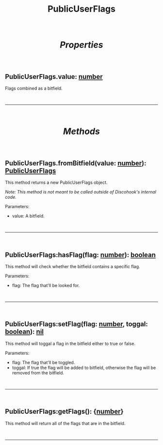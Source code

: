 # <p align = "center">**PublicUserFlags**</p>

<br>

# <p align = "center">*Properties*</p>

<br>

## PublicUserFlags.value: [number](https://create.roblox.com/docs/scripting/luau/numbers)
Flags combined as a bitfield.

<br>
<hr>
<br>

# <p align = "center">*Methods*</p>

<br>

## **PublicUserFlags.fromBitfield**(value: [number](https://create.roblox.com/docs/scripting/luau/numbers)): [PublicUserFlags](docs/PublicUserFlags.md)
This method returns a new PublicUserFlags object.

*Note: This method is not meant to be called outside of Discohook's internal code.*

Parameters:

- value: A bitfield.

<br>
<hr>
<br>

## **PublicUserFlags:hasFlag**(flag: [number](https://create.roblox.com/docs/scripting/luau/numbers)): [boolean](https://create.roblox.com/docs/scripting/luau/booleans)
This method will check whether the bitfield contains a specific flag.

Parameters:

- flag: The flag that'll be looked for.

<br>
<hr>
<br>

## **PublicUserFlags:setFlag**(flag: [number](https://create.roblox.com/docs/scripting/luau/numbers), toggal: [boolean](https://create.roblox.com/docs/scripting/luau/booleans)): [nil](https://create.roblox.com/docs/scripting/luau/nil)
This method will toggal a flag in the bitfield either to true or false.

Parameters:

- flag: The flag that'll be toggled.
- toggal: If true the flag will be added to bitfield, otherwise the flag will be removed from the bitfield.

<br>
<hr>
<br>

## **PublicUserFlags:getFlags**(): {[number](https://create.roblox.com/docs/scripting/luau/numbers)}
This method will return all of the flags that are in the bitfield.

<br>
<hr>
<br>